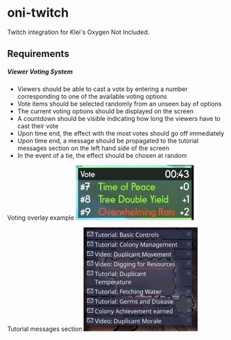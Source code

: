 # oni-twitch
Twitch integration for Klei's Oxygen Not Included.

## Requirements

##### Viewer Voting System

- Viewers should be able to cast a vote by entering a number corresponding to one of the available voting options
- Vote items should be selected randomly from an unseen bay of options
- The current voting options should be displayed on the screen
- A countdown should be visible indicating how long the viewers have to cast their vote
- Upon time end, the effect with the most votes should go off immediately
- Upon time end, a message should be propagated to the tutorial messages section on the left hand side of the screen
- In the event of a tie, the effect should be chosen at random

Voting overlay example
![Voting overlay example](https://raw.githubusercontent.com/ZPanic0/oni-twitch/master/docs/img/overlay-example.png)

Tutorial messages section
![Tutorial messages section](https://raw.githubusercontent.com/ZPanic0/oni-twitch/master/docs/img/tutorial-messages-section.png)
